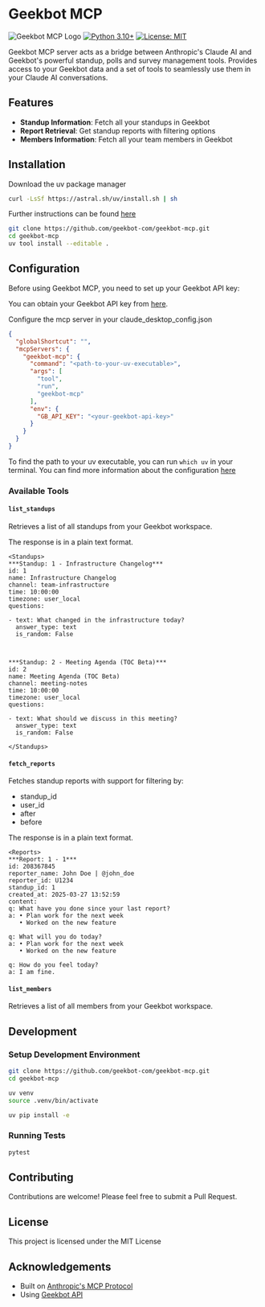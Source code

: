 # Geekbot MCP

![Geekbot MCP Logo](https://img.shields.io/badge/Geekbot-MCP-blue)
[![Python 3.10+](https://img.shields.io/badge/python-3.10+-blue.svg)](https://www.python.org/downloads/)
[![License: MIT](https://img.shields.io/badge/License-MIT-yellow.svg)](https://opensource.org/licenses/MIT)

Geekbot MCP server acts as a bridge between Anthropic's Claude AI and Geekbot's powerful standup, polls and survey management tools.
Provides access to your Geekbot data and a set of tools to seamlessly use them in your Claude AI conversations.

## Features

- **Standup Information**: Fetch all your standups in Geekbot
- **Report Retrieval**: Get standup reports with filtering options
- **Members Information**: Fetch all your team members in Geekbot

## Installation

Download the uv package manager

```bash
curl -LsSf https://astral.sh/uv/install.sh | sh
```

Further instructions can be found [here](https://docs.astral.sh/uv/getting-started/installation/)

```bash
git clone https://github.com/geekbot-com/geekbot-mcp.git
cd geekbot-mcp
uv tool install --editable .
```

## Configuration

Before using Geekbot MCP, you need to set up your Geekbot API key:

You can obtain your Geekbot API key from [here](https://geekbot.com/dashboard/api-webhooks).

Configure the mcp server in your claude_desktop_config.json

```json
{
  "globalShortcut": "",
  "mcpServers": {
    "geekbot-mcp": {
      "command": "<path-to-your-uv-executable>",
      "args": [
        "tool",
        "run",
        "geekbot-mcp"
      ],
      "env": {
        "GB_API_KEY": "<your-geekbot-api-key>"
      }
    }
  }
}
```

To find the path to your uv executable, you can run `which uv` in your terminal.
You can find more information about the configuration [here](https://modelcontextprotocol.io/quickstart/)

### Available Tools

#### `list_standups`

Retrieves a list of all standups from your Geekbot workspace.

The response is in a plain text format.

```text
<Standups>
***Standup: 1 - Infrastructure Changelog***
id: 1
name: Infrastructure Changelog
channel: team-infrastructure
time: 10:00:00
timezone: user_local
questions:

- text: What changed in the infrastructure today?
  answer_type: text
  is_random: False



***Standup: 2 - Meeting Agenda (TOC Beta)***
id: 2
name: Meeting Agenda (TOC Beta)
channel: meeting-notes
time: 10:00:00
timezone: user_local
questions:

- text: What should we discuss in this meeting?
  answer_type: text
  is_random: False

</Standups>
```

#### `fetch_reports`

Fetches standup reports with support for filtering by:

- standup_id
- user_id
- after
- before

The response is in a plain text format.

```text
<Reports>
***Report: 1 - 1***
id: 208367845
reporter_name: John Doe | @john_doe
reporter_id: U1234
standup_id: 1
created_at: 2025-03-27 13:52:59
content:
q: What have you done since your last report?
a: • Plan work for the next week
   • Worked on the new feature

q: What will you do today?
a: • Plan work for the next week
   • Worked on the new feature

q: How do you feel today?
a: I am fine.
```

#### `list_members`

Retrieves a list of all members from your Geekbot workspace.


## Development

### Setup Development Environment

```bash
git clone https://github.com/geekbot-com/geekbot-mcp.git
cd geekbot-mcp

uv venv
source .venv/bin/activate

uv pip install -e
```

### Running Tests

```bash
pytest
```

## Contributing

Contributions are welcome! Please feel free to submit a Pull Request.

## License

This project is licensed under the MIT License

## Acknowledgements

- Built on [Anthropic's MCP Protocol](https://github.com/modelcontextprotocol)
- Using [Geekbot API](https://geekbot.com/developers/)
